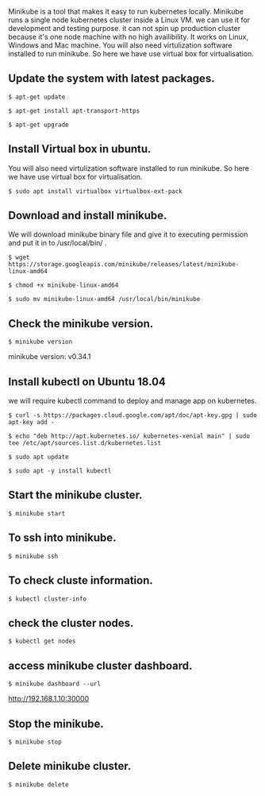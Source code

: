 Minikube is a tool that makes it easy to run kubernetes locally. Minikube runs a single node kubernetes cluster inside a Linux VM. we can use it for development and testing purpose. it can not spin up production cluster because it's one node machine with no high availibility. It works on Linux, Windows and Mac machine. You will also need virtulization software installed to run minikube. So here we have use virtual box for virtualisation. 


## Update the system with latest packages.
```
$ apt-get update
```
```
$ apt-get install apt-transport-https
```
```
$ apt-get upgrade
```

## Install Virtual box in ubuntu.

You will also need virtulization software installed to run minikube. So here we have use virtual box for virtualisation. 

```
$ sudo apt install virtualbox virtualbox-ext-pack
```

## Download and install minikube.

We will download minikube binary file and give it to executing permission and put it in to /usr/local/bin/ .

```
$ wget https://storage.googleapis.com/minikube/releases/latest/minikube-linux-amd64
```
```
$ chmod +x minikube-linux-amd64
```
```
$ sudo mv minikube-linux-amd64 /usr/local/bin/minikube
```

## Check the minikube version.
```
$ minikube version
```
minikube version: v0.34.1


## Install kubectl on Ubuntu 18.04

we will require kubectl command to deploy and manage app on kubernetes.

```
$ curl -s https://packages.cloud.google.com/apt/doc/apt-key.gpg | sudo apt-key add -
```
```
$ echo "deb http://apt.kubernetes.io/ kubernetes-xenial main" | sudo tee /etc/apt/sources.list.d/kubernetes.list
```
```
$ sudo apt update
```
```
$ sudo apt -y install kubectl
```

## Start the minikube cluster.
```
$ minikube start
```

## To ssh into minikube.
```
$ minikube ssh
```

## To check cluste information.
```
$ kubectl cluster-info
```

## check the cluster nodes.
```
$ kubectl get nodes
```

## access minikube cluster dashboard.
```
$ minikube dashboard --url
```
http://192.168.1.10:30000


## Stop the minikube.
```
$ minikube stop
```

## Delete minikube cluster.
```
$ minikube delete
```

